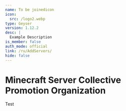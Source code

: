 ```yaml
---
name: To be joinedicon
icon:
  src: /logo2.webp
type: Geyser
version: 1.12.2
desc: |
  Example Description
is_member: false
auth_mode: official
link: /ru/AddServers/
hide: false
---
```

# Minecraft Server Collective Promotion Organization

Test
